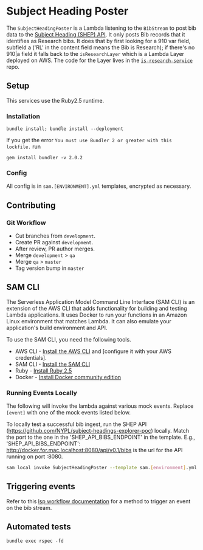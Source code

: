 # Subject Heading Poster
The `SubjectHeadingPoster` is a Lambda listening to the `BibStream` to post bib data to the [Subject Heading (SHEP) API](https://github.com/NYPL/subject-headings-explorer-poc/tree/shep-api). It only posts Bib records that it identifies as Research bibs. It does that by first looking for a 910 var field, subfield a ('RL' in the content field means the Bib is Research); if there's no 910|a field it falls back to the `isResearchLayer` which is a Lambda Layer deployed on AWS. The code for the Layer lives in the [`is-research-service`](https://github.com/NYPL/is-research-service) repo.

## Setup
This services use the Ruby2.5 runtime.

### Installation

``bundle install; bundle install --deployment``

If you get the error ``You must use Bundler 2 or greater with this lockfile.`` run

``gem install bundler -v 2.0.2``

### Config
All config is in `sam.[ENVIRONMENT].yml` templates, encrypted as necessary.

## Contributing
### Git Workflow
 * Cut branches from `development`.
 * Create PR against `development`.
 * After review, PR author merges.
 * Merge `development` > `qa`
 * Merge `qa` > `master`
 * Tag version bump in `master`

## SAM CLI
The Serverless Application Model Command Line Interface (SAM CLI) is an extension of the AWS CLI that adds functionality for building and testing Lambda applications. It uses Docker to run your functions in an Amazon Linux environment that matches Lambda. It can also emulate your application's build environment and API.

To use the SAM CLI, you need the following tools.

* AWS CLI - [Install the AWS CLI](https://docs.aws.amazon.com/cli/latest/userguide/cli-chap-install.html) and [configure it with your AWS credentials].
* SAM CLI - [Install the SAM CLI](https://docs.aws.amazon.com/serverless-application-model/latest/developerguide/serverless-sam-cli-install.html)
* Ruby - [Install Ruby 2.5](https://www.ruby-lang.org/en/documentation/installation/)
* Docker - [Install Docker community edition](https://hub.docker.com/search/?type=edition&offering=community)

### Running Events Locally
The following will invoke the lambda against various mock events. Replace `[event]` with one of the mock events listed below.

To locally test a successful bib ingest, run the SHEP API (https://github.com/NYPL/subject-headings-explorer-poc) locally. Match the port to the one in the 'SHEP_API_BIBS_ENDPOINT' in the template. E.g., 'SHEP_API_BIBS_ENDPOINT': http://docker.for.mac.localhost:8080/api/v0.1/bibs is the url for the API running on port :8080.

```bash
sam local invoke SubjectHeadingPoster --template sam.[environment].yml --event events/[event].json
```
## Triggering events
Refer to this [lsp workflow documentation](https://github.com/NYPL/lsp_workflows/blob/d66eaeceb39401a533440420aca6004ee7c3c78f/workflows/bib-and-item-data-pipeline.md#appendix-b-re-playing-updates) for a method to trigger an event on the bib stream.

## Automated tests
``bundle exec rspec -fd``
